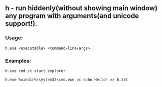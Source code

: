 ## h - run hiddenly(without showing main window) any program with arguments(and unicode support!).

### Usage:

```
h.exe <executable> <command-line-args>
```

### Examples:

```
h.exe cmd /c start explorer 
```

```
h.exe %windir%\system32\cmd.exe /c echo Hello! >> h.txt
```